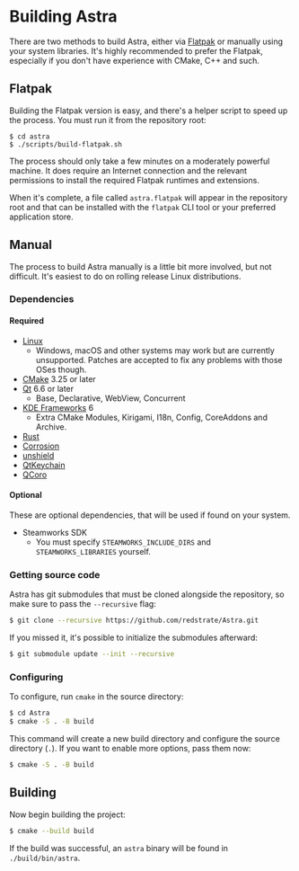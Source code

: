 # Building Astra

There are two methods to build Astra, either via [Flatpak](https://flatpak.org/) or manually using your system libraries. It's highly recommended to prefer the Flatpak, especially if you don't have experience with CMake, C++ and such.

## Flatpak

Building the Flatpak version is easy, and there's a helper script to speed up the process. You must run it from the repository root:

```
$ cd astra
$ ./scripts/build-flatpak.sh
```

The process should only take a few minutes on a moderately powerful machine. It does require an Internet connection and the relevant permissions to install the required Flatpak runtimes and extensions.

When it's complete, a file called `astra.flatpak` will appear in the repository root and that can be installed with the `flatpak` CLI tool or your preferred application store.

## Manual

The process to build Astra manually is a little bit more involved, but not difficult. It's easiest to do on rolling release Linux distributions. 

### Dependencies

#### Required

* [Linux](https://kernel.org/)
  * Windows, macOS and other systems may work but are currently unsupported. Patches are accepted to fix any problems with those OSes though.
* [CMake](https://cmake.org) 3.25 or later
* [Qt](https://www.qt.io/) 6.6 or later
  * Base, Declarative, WebView, Concurrent
* [KDE Frameworks](https://develop.kde.org/products/frameworks/) 6
  * Extra CMake Modules, Kirigami, I18n, Config, CoreAddons and Archive.
* [Rust](https://www.rust-lang.org/)
* [Corrosion](https://github.com/corrosion-rs/corrosion)
* [unshield](https://github.com/twogood/unshield)
* [QtKeychain](https://github.com/frankosterfeld/qtkeychain)
* [QCoro](https://qcoro.dvratil.cz/)

#### Optional

These are optional dependencies, that will be used if found on your system.

* Steamworks SDK
  * You must specify `STEAMWORKS_INCLUDE_DIRS` and `STEAMWORKS_LIBRARIES` yourself.

### Getting source code

Astra has git submodules that must be cloned alongside the repository, so make sure to pass the `--recursive` flag:

```bash
$ git clone --recursive https://github.com/redstrate/Astra.git
```

If you missed it, it's possible to initialize the submodules afterward:

```bash
$ git submodule update --init --recursive
```

### Configuring

To configure, run `cmake` in the source directory:

```bash
$ cd Astra
$ cmake -S . -B build
```

This command will create a new build directory and configure the source directory (`.`). If you want to enable more options, pass them now:

```bash
$ cmake -S . -B build
```

## Building

Now begin building the project:

```bash
$ cmake --build build
```

If the build was successful, an `astra` binary will be found in `./build/bin/astra`.
